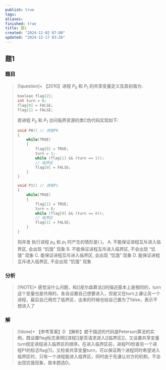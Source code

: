 ```yaml
---
publish: true
tags: 
aliases: 
finished: true
title: 题1
created: "2024-11-02 07:00"
updated: "2024-12-17 03:26"
---
```

## 题1
### 题目
> [!question]+
> 【2010】进程 ${P}_{0}$ 和 ${P}_{1}$ 的共享变量定义及其初值为:
> ```cpp
> boolean flag[2];
> int turn = 0;
> flag[0] = FALSE;
> flag[1] = FALSE;
> ```
> 若进程 ${P}_{0}$ 和 ${P}_{1}$ 访问临界资源的类C伪代码实现如下:
> ```cpp
> void P0() // 进程P0
> {
>     while(TRUE)
>     {
>         flag[0] = TRUE;
>         turn = 1;
>         while (flag[1] && (turn == 1));
>         // 临界区
>         flag[0] = FALSE;
>     }
> }
> 
> void P1() // 进程P1
> {
>     while(TRUE)
>     {
>         flag[1] = TRUE;
>         turn = 0;
>         while (flag[0] && (turn == 0));
>         // 临界区
>         flag[1] = FALSE;
>     }
> }
> ```
> 则并发 执行进程 ${p}_{0}$ 和 ${p}_{1}$ 时产生的情形是( )。 
> A. 不能保证进程互斥进入临界区, 会出现 “饥饿” 现象
> B. 不能保证进程互斥进入临界区, 不会出现 “饥饿” 现象
> C. 能保证进程互斥进入临界区, 会出现 “饥饿” 现象
> D. 能保证进程互斥进入临界区, 不会出现 “饥饿” 现象
### 分析
> [!NOTE]+
> 感觉没什么问题，和[[皮尔森算法]]的描述基本上是相同的，turn这个变量也是共用的，各自设置自己想要进入，但是又在turn上谦让另一个进程，最后自己用完了临界区，出来的时候也给自己置为了false，表示不想进入了
### 解
> [!done]+
> 【参考答案】D
> 【解析】题干描述的代码是Peterson算法的实例，既设置flag标志表明[[进程]]是否请求进入[[临界区]]，又设置共享变量turn规定进程进入临界区的顺序。在进入临界区前，进程P0检查另一个进程P1的标志flag[1]，又检查共享变量turn，可以保证两个进程同时希望进入临界区时，只有一个进程能进入临界区，同时由于先谦让对方的机制，不会出现饥饿现象，故本题选D。